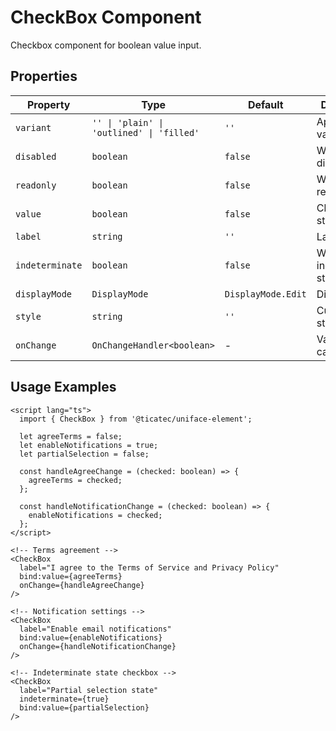 # CheckBox Component

Checkbox component for boolean value input.

## Properties

| Property | Type | Default | Description |
|----------|------|---------|-------------|
| `variant` | `'' \| 'plain' \| 'outlined' \| 'filled'` | `''` | Appearance variant |
| `disabled` | `boolean` | `false` | Whether disabled |
| `readonly` | `boolean` | `false` | Whether read-only |
| `value` | `boolean` | `false` | Checked state |
| `label` | `string` | `''` | Label text |
| `indeterminate` | `boolean` | `false` | Whether in indeterminate state |
| `displayMode` | `DisplayMode` | `DisplayMode.Edit` | Display mode |
| `style` | `string` | `''` | Custom styles |
| `onChange` | `OnChangeHandler<boolean>` | - | Value change callback |

## Usage Examples

```svelte
<script lang="ts">
  import { CheckBox } from '@ticatec/uniface-element';
  
  let agreeTerms = false;
  let enableNotifications = true;
  let partialSelection = false;
  
  const handleAgreeChange = (checked: boolean) => {
    agreeTerms = checked;
  };
  
  const handleNotificationChange = (checked: boolean) => {
    enableNotifications = checked;
  };
</script>

<!-- Terms agreement -->
<CheckBox 
  label="I agree to the Terms of Service and Privacy Policy"
  bind:value={agreeTerms}
  onChange={handleAgreeChange}
/>

<!-- Notification settings -->
<CheckBox 
  label="Enable email notifications"
  bind:value={enableNotifications}
  onChange={handleNotificationChange}
/>

<!-- Indeterminate state checkbox -->
<CheckBox 
  label="Partial selection state"
  indeterminate={true}
  bind:value={partialSelection}
/>
```